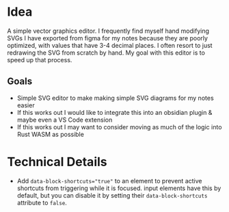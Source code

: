 # Idea
A simple vector graphics editor. I frequently find myself hand modifying SVGs I have exported from figma for my notes because they are poorly optimized, with values that have 3-4 decimal places. I often resort to just redrawing the SVG from scratch by hand. My goal with this editor is to speed up that process.
## Goals
- Simple SVG editor to make making simple SVG diagrams for my notes easier
- If this works out I would like to integrate this into an obsidian plugin & maybe even a VS Code extension
- If this works out I may want to consider moving as much of the logic into Rust WASM as possible
# Technical Details
- Add `data-block-shortcuts="true"` to an element to prevent active shortcuts from triggering while it is focused. input elements have this by default, but you can disable it by setting their `data-block-shortcuts` attribute to `false`.
